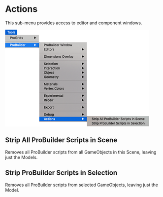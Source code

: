 # Actions

This sub-menu provides access to editor and component windows.

![Tools > ProBuilder > Actions menu](images/menu-actions.png)

## Strip All ProBuilder Scripts in Scene

Removes all ProBuilder scripts from all GameObjects in this Scene, leaving just the Models.

## Strip ProBuilder Scripts in Selection

Removes all ProBuilder scripts from selected GameObjects, leaving just the Model.